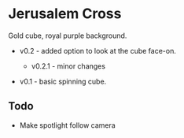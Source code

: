 # Jerusalem Cross

Gold cube, royal purple background.

* v0.2 - added option to look at the cube face-on.
    * v0.2.1 - minor changes

* v0.1 - basic spinning cube.

## Todo
* Make spotlight follow camera